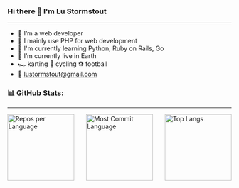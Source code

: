 ### Hi there 👋 I'm Lu Stormstout
---
- 👤 I’m a web developer
- 🔧 I mainly use PHP for web development
- 🌱 I'm currently learning Python, Ruby on Rails, Go
- 📍 I’m currently live in Earth
- 🏎️ karting 🚴 cycling ⚽️ football 
- 📧 lustormstout@gmail.com

### 📊 GitHub Stats:
---
<!-- ![Kakise github stats](https://github-readme-stats.vercel.app/api?username=LuStormstout&theme=default&show_icons=true&count_private=true) -->

<!-- ![Kakise Stats](https://github-profile-summary-cards.vercel.app/api/cards/repos-per-language?username=LuStormstout&theme=solarized_dark) -->
<!-- ![Kakise Stats](https://github-profile-summary-cards.vercel.app/api/cards/most-commit-language?username=LuStormstout&theme=solarized_dark) -->

<div style="display: flex; justify-content: space-between;">
  
  <img src="https://github-profile-summary-cards.vercel.app/api/cards/repos-per-language?username=LuStormstout&theme=solarized_dark" alt="Repos per Language" style="height: 150px;" />
  
  <img src="https://github-profile-summary-cards.vercel.app/api/cards/most-commit-language?username=LuStormstout&theme=solarized_dark" alt="Most Commit Language" style="height: 150px;" />
  
  <img src="https://github-readme-stats.vercel.app/api/top-langs/?username=LuStormstout&layout=compact&bg_color=002b36&title_color=839496&text_color=839496&icon_color=268bd2&exclude=JavaScript,HTML,CSS,CoffeeScript" alt="Top Langs" style="height: 150px;" />

</div>

<!--
**LuStormstout/LuStormstout** is a ✨ _special_ ✨ repository because its `README.md` (this file) appears on your GitHub profile.

Here are some ideas to get you started:

- 🔭 I’m currently working on ...
- 🌱 I’m currently learning ...
- 👯 I’m looking to collaborate on ...
- 🤔 I’m looking for help with ...
- 💬 Ask me about ...
- 📫 How to reach me: ...
- 😄 Pronouns: ...
- ⚡ Fun fact: ...
-->
